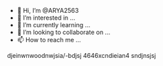 - 👋 Hi, I’m @ARYA2563
- 👀 I’m interested in ...
- 🌱 I’m currently learning ...
- 💞️ I’m looking to collaborate on ...
- 📫 How to reach me ...

<!---
ARYA2563/ARYA2563 is a ✨ special ✨ repository because its `README.md` (this file) appears on your GitHub profile.
You can click the Preview link to take a look at your changes.
--->
djeinwnwoodnwjsia/-bdjsj
4646xcndieian4
sndjnsjsj
